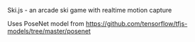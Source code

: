 Ski.js - an arcade ski game with realtime motion capture

Uses PoseNet model from https://github.com/tensorflow/tfjs-models/tree/master/posenet
